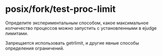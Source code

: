 # posix/fork/test-proc-limit

Определите экспериментальным способом, какое максимальное колчичество процессов можно запустить с установленными в
ejudge лимитами.

Запрещается использовать getrlimit, и другие явные способы определения ограничений.
